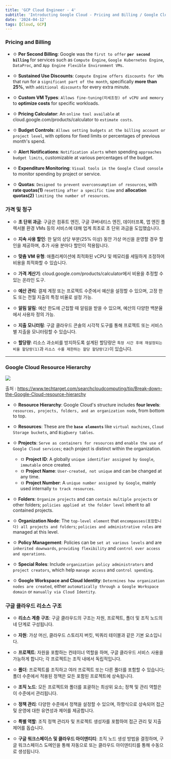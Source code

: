 ```yaml
---
title: 'GCP Cloud Engineer - 4'
subtitle: 'Introducting Google Cloud - Pricing and Billing / Google Cloud Resource Hierarchy'
date: '2024-04-12'
tags: [Cloud, GCP]
---
```


### Pricing and Billing 

- ㅇ **Per Second Billing**: Google was the `first to offer` **`per second billing`** for services such as `Compute Engine`, `Google Kubernetes Engine`, `DataProc`, and `App Engine Flexible Environment VMs`.

- ㅇ **Sustained Use Discounts**: `Compute Engine offers discounts for VMs` that run for a `significant part of the month`, specifically **more than 25%**, with `additional discounts` for every extra minute.

- ㅇ **Custom VM Types**: `Allows fine-tuning(미세조정) of vCPU and memory` to **optimize costs** for specific workloads.

- ㅇ **Pricing Calculator**: An `online tool available` at cloud.google.com/products/calculator to `estimate costs`.

- ㅇ **Budget Controls**: `Allows setting budgets at the billing account or project level`, with options for fixed limits or percentages of previous month's spend.

- ㅇ **Alert Notifications**: `Notification alerts` when spending `approaches budget limits`, customizable at various percentages of the budget.

- ㅇ **Expenditure Monitoring**: `Visual tools in the Google Cloud console` to monitor spending by project or service.

- ㅇ **Quotas**: `Designed to prevent overconsumption of resources`, with **rate quotas(1)** `resetting after a specific time` and **allocation quotas(2)** `limiting the number of resources`.

### 가격 및 청구

- ㅇ **초 단위 과금**: 구글은 컴퓨트 엔진, 구글 쿠버네티스 엔진, 데이터프록, 앱 엔진 플렉서블 환경 VMs 등의 서비스에 대해 업계 최초로 초 단위 과금을 도입했습니다.

- ㅇ **지속 사용 할인**: 한 달의 상당 부분(25% 이상) 동안 가상 머신을 운영할 경우 할인을 제공하며, 추가 사용 분마다 할인이 적용됩니다.

- ㅇ **맞춤 VM 유형**: 애플리케이션에 최적화된 vCPU 및 메모리를 세밀하게 조정하여 비용을 최적화할 수 있습니다.

- ㅇ **가격 계산기**: cloud.google.com/products/calculator에서 비용을 추정할 수 있는 온라인 도구.

- ㅇ **예산 관리**: 결제 계정 또는 프로젝트 수준에서 예산을 설정할 수 있으며, 고정 한도 또는 전월 지출의 특정 비율로 설정 가능.

- ㅇ **알림 알림**: 예산 한도에 근접할 때 알림을 받을 수 있으며, 예산의 다양한 백분율에서 사용자 정의 가능.

- ㅇ **지출 모니터링**: 구글 클라우드 콘솔의 시각적 도구를 통해 프로젝트 또는 서비스별 지출을 모니터링할 수 있습니다.

- ㅇ **할당량**: 리소스 과소비를 방지하도록 설계된 할당량은 `특정 시간 후에 재설정되는 비율 할당량(1)`과 `리소스 수를 제한하는 할당 할당량(2)`이 있습니다.


-------------

### Google Cloud Resource Hierarchy

<img class='blogImage' src='/blog/gcrh.png'>

출처 : https://www.techtarget.com/searchcloudcomputing/tip/Break-down-the-Google-Cloud-resource-hierarchy

- ㅇ **Resource Hierarchy**: Google Cloud's structure includes **four levels**: `resources, projects, folders, and an organization node`, from bottom to top.

- ㅇ **Resources**: These are the **`base elements`** like `virtual machines`, `Cloud Storage buckets`, and `BigQuery tables`.

- ㅇ **Projects**: `Serve as containers for resources` and `enable the use of Google Cloud services`; each project is distinct within the organization.
  - ㅁ **Project ID**: A globally `unique identifier assigned by Google`, `immutable` once created.
  - ㅁ **Project Name**: `User-created, not unique` and can be changed at any time.
  - ㅁ **Project Number**: A `unique number assigned by Google`, mainly used internally `to track resources`.
- ㅇ **Folders**: `Organize projects` and can `contain multiple projects` or other folders; `policies applied at the folder level` inherit to all contained projects.

- ㅇ **Organization Node**: The `top-level element` that `encompasses(포함합니다) all projects and folders`; `policies and administrative roles` are managed at this level.

- ㅇ **Policy Management**: Policies can be `set at various levels` and are `inherited downwards`, `providing flexibility` and `control over access and operations`.

- ㅇ **Special Roles**: Include `organization policy administrators` and `project creators`, which help `manage access` and `control spending`.

- ㅇ **Google Workspace and Cloud Identity**: `Determines how organization nodes are created`, either `automatically through a Google Workspace domain` or `manually via Cloud Identity`.

### 구글 클라우드 리소스 구조

- ㅇ **리소스 계층 구조**: 구글 클라우드의 구조는 자원, 프로젝트, 폴더 및 조직 노드의 네 단계로 구성됩니다.

- ㅇ **자원**: 가상 머신, 클라우드 스토리지 버킷, 빅쿼리 테이블과 같은 기본 요소입니다.

- ㅇ **프로젝트**: 자원을 포함하는 컨테이너 역할을 하며, 구글 클라우드 서비스 사용을 가능하게 합니다; 각 프로젝트는 조직 내에서 독립적입니다.

- ㅇ **폴더**: 프로젝트를 조직하고 여러 프로젝트 또는 다른 폴더를 포함할 수 있습니다; 폴더 수준에서 적용된 정책은 모든 포함된 프로젝트에 상속됩니다.

- ㅇ **조직 노드**: 모든 프로젝트와 폴더를 포괄하는 최상위 요소; 정책 및 관리 역할은 이 수준에서 관리됩니다.

- ㅇ **정책 관리**: 다양한 수준에서 정책을 설정할 수 있으며, 하향식으로 상속되어 접근 및 운영에 대한 유연성과 제어를 제공합니다.

- ㅇ **특별 역할**: 조직 정책 관리자 및 프로젝트 생성자를 포함하여 접근 관리 및 지출 제어를 돕습니다.

- ㅇ **구글 워크스페이스 및 클라우드 아이덴티티**: 조직 노드 생성 방법을 결정하며, 구글 워크스페이스 도메인을 통해 자동으로 또는 클라우드 아이덴티티를 통해 수동으로 생성됩니다.